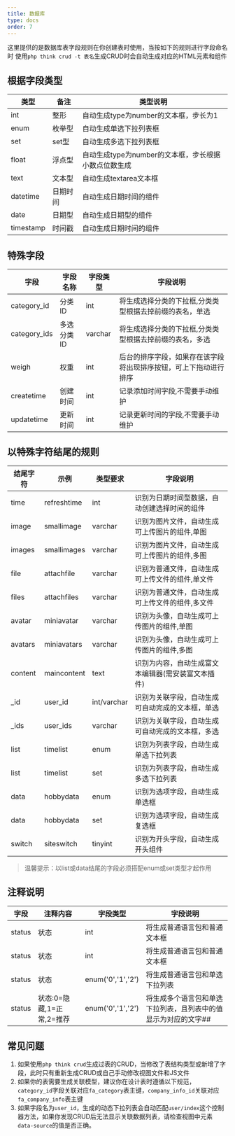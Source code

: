 ```yaml
---
title: 数据库
type: docs
order: 7
---
```


这里提供的是数据库表字段规则在你创建表时使用，当按如下的规则进行字段命名时
使用`php think crud -t 表名`生成CRUD时会自动生成对应的HTML元素和组件 

## 根据字段类型 

| 类型        | 备注   | 类型说明                            |
| --------- | ---- | ------------------------------- |
| int       | 整形   | 自动生成type为number的文本框，步长为1        |
| enum      | 枚举型  | 自动生成单选下拉列表框                     |
| set       | set型 | 自动生成多选下拉列表框                     |
| float     | 浮点型  | 自动生成type为number的文本框，步长根据小数点位数生成 |
| text      | 文本型  | 自动生成textarea文本框                 |
| datetime  | 日期时间 | 自动生成日期时间的组件                     |
| date      | 日期型  | 自动生成日期型的组件                      |
| timestamp | 时间戳  | 自动生成日期时间的组件                     |

## 特殊字段 

| 字段           | 字段名称   | 字段类型    | 字段说明                             |
| ------------ | ------ | ------- | -------------------------------- |
| category_id  | 分类ID   | int     | 将生成选择分类的下拉框,分类类型根据去掉前缀的表名，单选     |
| category_ids | 多选分类ID | varchar | 将生成选择分类的下拉框,分类类型根据去掉前缀的表名，多选     |
| weigh        | 权重     | int     | 后台的排序字段，如果存在该字段将出现排序按钮，可上下拖动进行排序 |
| createtime   | 创建时间   | int     | 记录添加时间字段,不需要手动维护                 |
| updatetime   | 更新时间   | int     | 记录更新时间的字段,不需要手动维护                |


## 以特殊字符结尾的规则 

| 结尾字符 | 示例        | 类型要求    | 字段说明                                           |
| -------- | ----------- | ----------- | -------------------------------------------------- |
| time     | refreshtime | int         | 识别为日期时间型数据，自动创建选择时间的组件       |
| image    | smallimage  | varchar     | 识别为图片文件，自动生成可上传图片的组件,单图      |
| images   | smallimages | varchar     | 识别为图片文件，自动生成可上传图片的组件,多图      |
| file     | attachfile  | varchar     | 识别为普通文件，自动生成可上传文件的组件,单文件    |
| files    | attachfiles | varchar     | 识别为普通文件，自动生成可上传文件的组件,多文件    |
| avatar   | miniavatar  | varchar     | 识别为头像，自动生成可上传图片的组件,单图          |
| avatars  | miniavatars | varchar     | 识别为头像，自动生成可上传图片的组件,多图          |
| content  | maincontent | text        | 识别为内容，自动生成富文本编辑器(需安装富文本插件) |
| _id      | user_id     | int/varchar | 识别为关联字段，自动生成可自动完成的文本框，单选   |
| _ids     | user_ids    | varchar     | 识别为关联字段，自动生成可自动完成的文本框，多选   |
| list     | timelist    | enum        | 识别为列表字段，自动生成单选下拉列表               |
| list     | timelist    | set         | 识别为列表字段，自动生成多选下拉列表               |
| data     | hobbydata   | enum        | 识别为选项字段，自动生成单选框                     |
| data     | hobbydata   | set         | 识别为选项字段，自动生成复选框                     |
| switch   | siteswitch  | tinyint     | 识别为开头字段，自动生成开头组件                   |

>  温馨提示：以list或data结尾的字段必须搭配enum或set类型才起作用 

## 注释说明

| 字段   | 注释内容                  | 字段类型          | 字段说明                                                     |
| ------ | ------------------------- | ----------------- | ------------------------------------------------------------ |
| status | 状态                      | int               | 将生成普通语言包和普通文本框                                 |
| status | 状态                      | int               | 将生成普通语言包和普通文本框                                 |
| status | 状态                      | enum('0','1','2') | 将生成普通语言包和单选下拉列表                               |
| status | 状态:0=隐藏,1=正常,2=推荐 | enum('0','1','2') | 将生成多个语言包和单选下拉列表，且列表中的值显示为对应的文字## |

## 常见问题

1. 如果使用`php think crud`生成过表的CRUD，当修改了表结构类型或新增了字段，此时只有重新生成CRUD或自己手动修改视图文件和JS文件
2. 如果你的表需要生成关联模型，建议你在设计表时遵循以下规范，`category_id`字段关联对应`fa_category`表主键，`company_info_id`关联对应`fa_company_info`表主键
3. 如果字段名为`user_id`，生成的动态下拉列表会自动匹配`user/index`这个控制器方法，如果你发现CRUD后无法显示关联数据列表，请检查视图中元素`data-source`的值是否正确。
